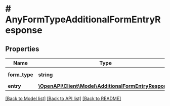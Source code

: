 # # AnyFormTypeAdditionalFormEntryResponse

## Properties

Name | Type | Description | Notes
------------ | ------------- | ------------- | -------------
**form_type** | **string** |  | [optional] [readonly]
**entry** | [**\OpenAPI\Client\Model\AdditionalFormEntryResponse**](AdditionalFormEntryResponse.md) |  | [optional]

[[Back to Model list]](../../README.md#models) [[Back to API list]](../../README.md#endpoints) [[Back to README]](../../README.md)
